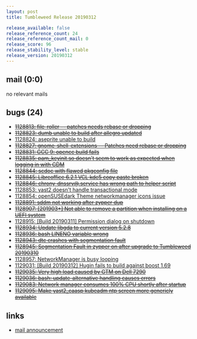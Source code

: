 ```yaml
---
layout: post
title: Tumbleweed Release 20190312

release_available: false
release_reference_count: 24
release_reference_count_mail: 0
release_score: 96
release_stability_level: stable
release_version: 20190312
---
```


## mail (0:0)

no relevant mails

## bugs (24)

<!--more-->

- ~~[1128813: file-roller -- patches needs rebase or dropping](https://bugzilla.opensuse.org/show_bug.cgi?id=1128813)~~
- ~~[1128823: dumb unable to build after allegro updated](https://bugzilla.opensuse.org/show_bug.cgi?id=1128823)~~
- [1128824: aseprite unable to build](https://bugzilla.opensuse.org/show_bug.cgi?id=1128824)
- ~~[1128827: gnome-shell-extensions -- Patches need rebase or dropping](https://bugzilla.opensuse.org/show_bug.cgi?id=1128827)~~
- ~~[1128831: GCC 9: opencc build fails](https://bugzilla.opensuse.org/show_bug.cgi?id=1128831)~~
- ~~[1128835: pam_keyinit.so doesn't seem to work as expected when logging in with GDM](https://bugzilla.opensuse.org/show_bug.cgi?id=1128835)~~
- ~~[1128844: scdoc with flawed pkgconfig file](https://bugzilla.opensuse.org/show_bug.cgi?id=1128844)~~
- ~~[1128845: Libreoffice 6.2.1 VCL kde5 copy paste broken](https://bugzilla.opensuse.org/show_bug.cgi?id=1128845)~~
- ~~[1128846: chrony-dnssrv@.service has wrong path to helper script](https://bugzilla.opensuse.org/show_bug.cgi?id=1128846)~~
- [1128853: yast2 doesn't handle transactional mode](https://bugzilla.opensuse.org/show_bug.cgi?id=1128853)
- [1128854: openSUSEdark Theme  networkmanager icons issue](https://bugzilla.opensuse.org/show_bug.cgi?id=1128854)
- ~~[1128891: sddm not working after zypper dup](https://bugzilla.opensuse.org/show_bug.cgi?id=1128891)~~
- ~~[1128907: \[201903*\] Not able to remove a partition when installing on a UEFI system](https://bugzilla.opensuse.org/show_bug.cgi?id=1128907)~~
- [1128915: \[Build 20190311\] Permission dialog on shutdown](https://bugzilla.opensuse.org/show_bug.cgi?id=1128915)
- ~~[1128934: Update  libgda to current version 5.2.8](https://bugzilla.opensuse.org/show_bug.cgi?id=1128934)~~
- ~~[1128936: bash LINENO variable wrong](https://bugzilla.opensuse.org/show_bug.cgi?id=1128936)~~
- ~~[1128943: dtc crashes with segmentation fault](https://bugzilla.opensuse.org/show_bug.cgi?id=1128943)~~
- ~~[1128945: Segmentation Fault in zypper on after upgrade to Tumbleweed 20190310](https://bugzilla.opensuse.org/show_bug.cgi?id=1128945)~~
- [1128957: NetworkManager is busy looping](https://bugzilla.opensuse.org/show_bug.cgi?id=1128957)
- [1129031: \[Build 20190312\] Hugin fails to build against boost 1.69](https://bugzilla.opensuse.org/show_bug.cgi?id=1129031)
- ~~[1129035: Very high load caused by GTM on Dell 7290](https://bugzilla.opensuse.org/show_bug.cgi?id=1129035)~~
- ~~[1129036: bash: update-alternative handling causes errors](https://bugzilla.opensuse.org/show_bug.cgi?id=1129036)~~
- ~~[1129083: Network manager consumes 100% CPU shortly after startup](https://bugzilla.opensuse.org/show_bug.cgi?id=1129083)~~
- ~~[1129095: Make yast2_caasp kubeadm ntp screen more genericly available](https://bugzilla.opensuse.org/show_bug.cgi?id=1129095)~~



## links

- [mail announcement](https://lists.opensuse.org/opensuse-factory/2019-03/msg00143.html)
